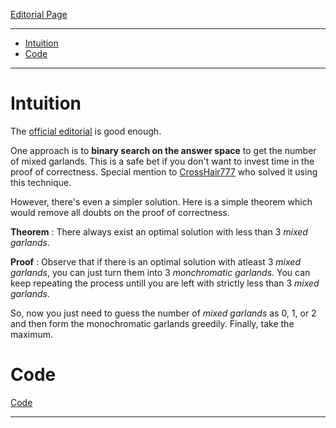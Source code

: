 
[Editorial Page](../vm-ware-set-1.md)

----

<!-- vim-markdown-toc GFM -->

* [Intuition](#intuition)
* [Code](#code)

<!-- vim-markdown-toc -->

----

# Intuition
The [official editorial](https://codeforces.com/blog/entry/8192) is good enough.

One approach is to **binary search on the answer space** to get the number of mixed garlands. This is a safe bet if you don't want to invest time in the proof of correctness. Special mention to [CrossHair777](https://codeforces.com/profile/CrossHair777) who solved it using this technique.

However, there's even a simpler solution. Here is a simple theorem which would remove all doubts on the proof of correctness.

**Theorem** : There always exist an optimal solution with less than 3 *mixed garlands*.

**Proof** : Observe that if there is an optimal solution with atleast 3 *mixed garlands*, you can just turn them into 3 *monchromatic garlands*. You can keep repeating the process untill you are left with strictly less than 3 *mixed garlands*.

So, now you just need to guess the number of *mixed garlands* as 0, 1, or 2 and then form the monochromatic garlands greedily. Finally, take the maximum.

# Code
[Code](solution.cpp)

----


